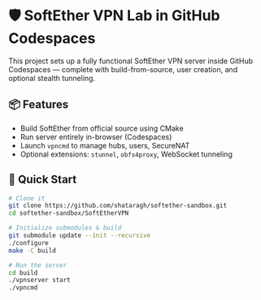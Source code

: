 # 🛡️ SoftEther VPN Lab in GitHub Codespaces

This project sets up a fully functional SoftEther VPN server inside GitHub Codespaces — complete with build-from-source, user creation, and optional stealth tunneling.

## 📦 Features

- Build SoftEther from official source using CMake
- Run server entirely in-browser (Codespaces)
- Launch `vpncmd` to manage hubs, users, SecureNAT
- Optional extensions: `stunnel`, `obfs4proxy`, WebSocket tunneling

## 🧰 Quick Start

```bash
# Clone it
git clone https://github.com/shataragh/softether-sandbox.git
cd softether-sandbox/SoftEtherVPN

# Initialize submodules & build
git submodule update --init --recursive
./configure
make -C build

# Run the server
cd build
./vpnserver start
./vpncmd
